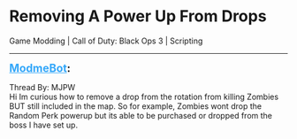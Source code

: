 # Removing A Power Up From Drops
Game Modding | Call of Duty: Black Ops 3 | Scripting

---
<strong style="font-size: 1.4em;"><span style="text-decoration: underline;text-decoration-color: #34a7f9;"><span style="color:#34a7f9;">ModmeBot</span></span>:</strong>

<p>Thread By: MJPW<br />Hi Im curious how to remove a drop from the rotation from killing Zombies BUT still included in the map. So for example, Zombies wont drop the Random Perk powerup but its able to be purchased or dropped from the boss I have set up.</p>
